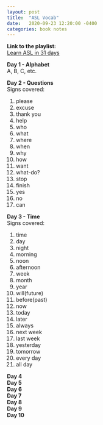 ```yaml
---
layout: post
title:  "ASL Vocab"
date:   2020-09-23 12:20:00 -0400
categories: book notes
---
```

**Link to the playlist:**  
[Learn ASL in 31 days](https://www.youtube.com/playlist?list=PL0_U1EyXq3GBirxEV7zxryow5A8QuAcCP)  

**Day 1 - Alphabet**  
A, B, C, etc.  

**Day 2 - Questions**  
Signs covered:  
1. please
2. excuse
3. thank you
4. help
5. who
6. what
7. where
8. when
9. why
10. how
11. want
12. what-do?
13. stop
14. finish
15. yes
16. no
17. can

**Day 3 - Time**  
Signs covered:  
1. time
2. day
3. night
4. morning
5. noon
6. afternoon
7. week
8. month
9. year
10. will(future)
11. before(past)
12. now
13. today
14. later
15. always
16. next week
17. last week
18. yesterday
19. tomorrow
20. every day
21. all day

**Day 4**  
**Day 5**  
**Day 6**  
**Day 7**  
**Day 8**  
**Day 9**  
**Day 10**  
